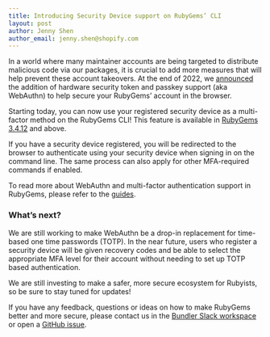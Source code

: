 ```yaml
---
title: Introducing Security Device support on RubyGems’ CLI
layout: post
author: Jenny Shen
author_email: jenny.shen@shopify.com
---
```


In a world where many maintainer accounts are being targeted to distribute malicious code via our packages, it is crucial to add more measures that will help prevent these account takeovers. At the end of 2022, we [announced](https://blog.rubygems.org/2022/12/21/introducing-hardware-security-token-and-passkey-support.html) the addition of hardware security token and passkey support (aka WebAuthn) to help secure your RubyGems’ account in the browser.

Starting today, you can now use your registered security device as a multi-factor method on the RubyGems CLI! This feature is available in [RubyGems 3.4.12](https://blog.rubygems.org/2023/04/11/3.4.12-released.html) and above.

If you have a security device registered, you will be redirected to the browser to authenticate using your security device when signing in on the command line. The same process can also apply for other MFA-required commands if enabled.

To read more about WebAuthn and multi-factor authentication support in RubyGems, please refer to the [guides](https://guides.rubygems.org/setting-up-multifactor-authentication/).

### What’s next?
We are still working to make WebAuthn be a drop-in replacement for time-based one time passwords (TOTP). In the near future, users who register a security device will be given recovery codes and be able to select the appropriate MFA level for their account without needing to set up TOTP based authentication.

We are still investing to make a safer, more secure ecosystem for Rubyists, so be sure to stay tuned for updates!

If you have any feedback, questions or ideas on how to make RubyGems better and more secure, please contact us in the [Bundler Slack workspace](https://slack.bundler.io/) or open a [GitHub issue](https://github.com/rubygems/rubygems.org/issues).
